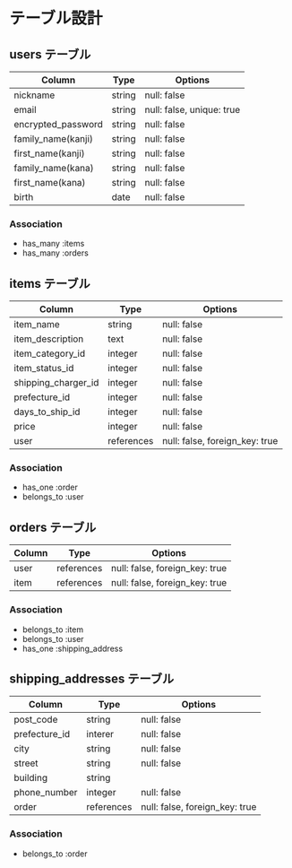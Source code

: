 # テーブル設計

## users テーブル

| Column             | Type     | Options                    |
| ------------------ | -------- | -------------------------- |
| nickname           | string   | null: false                |
| email              | string   | null: false, unique: true	 |
| encrypted_password | string   | null: false                |
| family_name(kanji) | string   | null: false                |
| first_name(kanji)  | string   | null: false                |
| family_name(kana)  | string   | null: false                |
| first_name(kana)   | string   | null: false                |
| birth              | date     | null: false                |

### Association

- has_many :items
- has_many :orders

## items テーブル

| Column              | Type       | Options                          |
| ------------------- | ---------- | -------------------------------- |
| item_name           | string     | null: false                      |
| item_description    | text       | null: false                      |
| item_category_id    | integer    | null: false                      |
| item_status_id      | integer    | null: false                      |
| shipping_charger_id | integer    | null: false                      |
| prefecture_id       | integer    | null: false                      |
| days_to_ship_id     | integer    | null: false                      |
| price               | integer    | null: false                      |
| user                | references | null: false, foreign_key: true	  |

### Association

- has_one :order
- belongs_to :user

## orders テーブル

| Column | Type       | Options                        |
| ------ | ---------- | ------------------------------ |
| user   | references | null: false, foreign_key: true |
| item   | references | null: false, foreign_key: true |

### Association

- belongs_to :item
- belongs_to :user
- has_one :shipping_address


## shipping_addresses テーブル

| Column        | Type       | Options                        |
| ------------- | ---------- | ------------------------------ |
| post_code     | string     | null: false                    |
| prefecture_id | interer    | null: false                    |
| city          | string     | null: false                    |
| street        | string     | null: false                    |
| building      | string     |                                |
| phone_number  | integer    | null: false                    |
| order         | references | null: false, foreign_key: true |


### Association

- belongs_to :order
